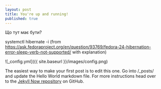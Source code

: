 ```yaml
---
layout: post
title: You're up and running!
published: true
---
```


Що тут має бути?

systemctl hibernate -i (from https://ask.fedoraproject.org/en/question/93769/fedora-24-hibernation-error-sleep-verb-not-supported/ with explanation)

![_config.yml]({{ site.baseurl }}/images/config.png)

The easiest way to make your first post is to edit this one. Go into /_posts/ and update the Hello World markdown file. For more instructions head over to the [Jekyll Now repository](https://github.com/barryclark/jekyll-now) on GitHub.
